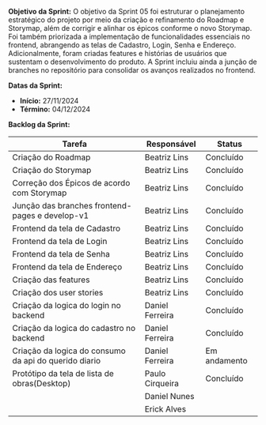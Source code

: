 
**Objetivo da Sprint:**
O objetivo da Sprint 05 foi estruturar o planejamento estratégico do projeto por meio da criação e refinamento do Roadmap e Storymap, além de corrigir e alinhar os épicos conforme o novo Storymap. Foi também priorizada a implementação de funcionalidades essenciais no frontend, abrangendo as telas de Cadastro, Login, Senha e Endereço. Adicionalmente, foram criadas features e histórias de usuários que sustentam o desenvolvimento do produto. A Sprint incluiu ainda a junção de branches no repositório para consolidar os avanços realizados no frontend.

**Datas da Sprint:**

- **Início:** 27/11/2024
- **Término:** 04/12/2024

**Backlog da Sprint:**

| Tarefa | Responsável | Status |
|--------|-------------|-----------------------|
| Criação do Roadmap | Beatriz Lins | Concluído |
| Criação do Storymap | Beatriz Lins | Concluído |
| Correção dos Épicos de acordo com Storymap | Beatriz Lins | Concluído |
| Junção das branches frontend-pages e develop-v1 | Beatriz Lins | Concluído |
| Frontend da tela de Cadastro | Beatriz Lins | Concluído |
| Frontend da tela de Login | Beatriz Lins | Concluído |
| Frontend da tela de Senha | Beatriz Lins | Concluído |
| Frontend da tela de Endereço | Beatriz Lins | Concluído |
| Criação das features | Beatriz Lins | Concluído |
| Criação dos user stories | Beatriz Lins | Concluído |
| Criação da logica do login no backend | Daniel Ferreira | Concluído |
| Criação da logica do cadastro no backend | Daniel Ferreira | Concluído |
| Criação da logica do consumo da api do querido diario | Daniel Ferreira | Em andamento |
| Protótipo da tela de lista de obras(Desktop) | Paulo Cirqueira | Concluído |
| | Daniel Nunes |  |
| | Erick Alves |  |



